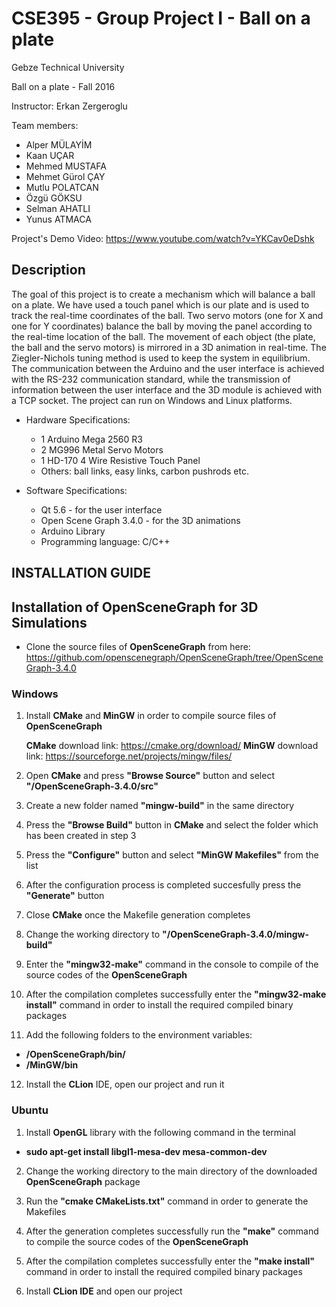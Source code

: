 # CSE395 - Group Project I - Ball on a plate
Gebze Technical University

Ball on a plate - Fall 2016

Instructor: Erkan Zergeroglu

Team members: 
- Alper MÜLAYİM
- Kaan UÇAR
- Mehmed MUSTAFA
- Mehmet Gürol ÇAY
- Mutlu POLATCAN
- Özgü GÖKSU
- Selman AHATLI
- Yunus ATMACA

Project's Demo Video: https://www.youtube.com/watch?v=YKCav0eDshk

## Description
The goal of this project is to create a mechanism which will balance a ball on a plate. 
We have used a touch panel which is our plate and is used to track the real-time coordinates of the ball. Two servo motors (one for X and one for Y coordinates) balance the ball by moving the panel according to the real-time location of the ball. The movement of each object (the plate, the ball and the servo motors) is mirrored in a 3D animation in real-time. The Ziegler-Nichols tuning method is used to keep the system in equilibrium. The communication between the Arduino and the user interface is achieved with the RS-232 communication standard, while the transmission of information between the user interface and the 3D module is achieved with a TCP socket. The project can run on Windows and Linux platforms.

- Hardware Specifications:
    - 1 Arduino Mega 2560 R3
    - 2 MG996 Metal Servo Motors
    - 1 HD-170 4 Wire Resistive Touch Panel
    - Others: ball links, easy links, carbon pushrods etc.

- Software Specifications:
    - Qt 5.6 - for the user interface
    - Open Scene Graph 3.4.0 - for the 3D animations
    - Arduino Library
    - Programming language: C/C++

## INSTALLATION GUIDE

## Installation of OpenSceneGraph for 3D Simulations

- Clone the source files of <b>OpenSceneGraph</b> from here: https://github.com/openscenegraph/OpenSceneGraph/tree/OpenSceneGraph-3.4.0

### Windows

1. Install <b>CMake</b> and <b>MinGW</b> in order to compile source files of <b>OpenSceneGraph</b>

    <b>CMake</b> download link: https://cmake.org/download/
    <b>MinGW</b> download link: https://sourceforge.net/projects/mingw/files/

2. Open <b>CMake</b> and press **"Browse Source"** button and select **"/OpenSceneGraph-3.4.0/src"**

3. Create a new folder named **"mingw-build"** in the same directory

4. Press the **"Browse Build"** button in <b>CMake</b> and select the folder which has been created in step 3

5. Press the **"Configure"** button and select **"MinGW Makefiles"** from the list

6. After the configuration process is completed succesfully press the **"Generate"** button

7. Close <b>CMake</b> once the Makefile generation completes

8. Change the working directory to **"/OpenSceneGraph-3.4.0/mingw-build"** 

9. Enter the **"mingw32-make"** command in the console to compile of the source codes of the <b>OpenSceneGraph</b>

10. After the compilation completes successfully enter the **"mingw32-make install"** command in order to install the required compiled binary packages

11. Add the following folders to the environment variables:

 - **/OpenSceneGraph/bin/**
 - **/MinGW/bin**

12. Install the <b>CLion</b> IDE, open our project and run it

### Ubuntu

1. Install <b>OpenGL</b> library with the following command in the terminal

- **sudo apt-get install libgl1-mesa-dev mesa-common-dev**

2. Change the working directory to the main directory of the downloaded <b>OpenSceneGraph</b> package

3. Run the **"cmake CMakeLists.txt"** command in order to generate the Makefiles

4. After the generation completes successfully run the **"make"** command to compile the source codes of the <b>OpenSceneGraph</b>

5. After the compilation completes successfully enter the **"make install"** command in order to install the required compiled binary packages

6. Install <b>CLion IDE</b> and open our project
